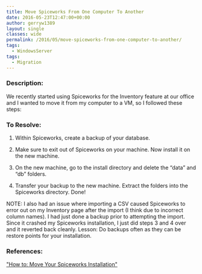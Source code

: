 ```yaml
---
title: Move Spiceworks From One Computer To Another
date: 2016-05-23T12:47:00+00:00
author: gerryw1389
layout: single
classes: wide
permalink: /2016/05/move-spiceworks-from-one-computer-to-another/
tags:
  - WindowsServer
tags:
  - Migration
---
```

<!--more-->

### Description:

We recently started using Spiceworks for the Inventory feature at our office and I wanted to move it from my computer to a VM, so I followed these steps:

### To Resolve:

1. Within Spiceworks, create a backup of your database.

2. Make sure to exit out of Spiceworks on your machine. Now install it on the new machine.

3. On the new machine, go to the install directory and delete the &#8220;data&#8221; and &#8220;db&#8221; folders.

4. Transfer your backup to the new machine. Extract the folders into the Spiceworks directory. Done!

NOTE: I also had an issue where importing a CSV caused Spiceworks to error out on my Inventory page after the import (I think due to incorrect column names). I had just done a backup prior to attempting the import. Since it crashed my Spiceworks installation, I just did steps 3 and 4 over and it reverted back cleanly. Lesson: Do backups often as they can be restore points for your installation.

### References:

["How to: Move Your Spiceworks Installation"](https://community.spiceworks.com/how_to/295-move-your-spiceworks-installation)